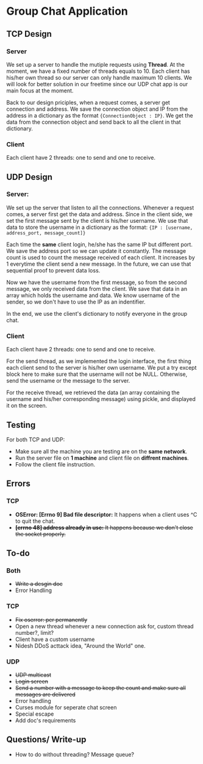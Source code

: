 # Group Chat Application

## TCP Design
### Server
We set up a server to handle the mutiple requests using **Thread**. At the moment, we have a fixed number of threads equals to 10. Each client has his/her own thread so our server can only handle maximum 10 clients. We will look for better solution in our freetime since our UDP chat app is our main focus at the moment.

Back to our design priciples, when a request comes, a server get connection and address. We save the connection object and IP from the address in a dictionary as the format `{ConnectionObject : IP}`.  We get the data from the connection object and send back to all the client in that dictionary.

### Client
Each client have 2 threads: one to send and one to receive. 

## UDP Design
### Server:
We set up the server that listen to all the connections. Whenever a request comes, a server first get the data and address. Since in the client side, we set the first message sent by the client is his/her username. We use that data to store the username in a dictionary as the format: `{IP : [username, address_port, message_count]}`

Each time the **same** client login, he/she has the same IP but different port. We save the address port so we can update it constantly. The message count is used to count the message received of each client. It increases by 1 everytime the client send a new message. In the future, we can use that sequential proof to prevent data loss.

Now we have the username from the first message, so from the second message, we only received data from the client. We save that data in an array which holds the username and data. We know username of the sender, so we don't have to use the IP as an indentifier.

In the end, we use the client's dictionary to notify everyone in the group chat.

### Client
Each client have 2 threads: one to send and one to receive. 

For the send thread, as we implemented the login interface, the first thing each client send to the server is his/her own username. We put a try except block here to make sure that the username will not be NULL. Otherwise, send the username or the message to the server.

For the receive thread, we retrieved the data (an array containing the username and his/her corresponding message) using pickle, and displayed it on the screen.

## Testing
For both TCP and UDP:
- Make sure all the machine you are testing are on the **same network**.
- Run the server file on **1 machine** and client file on **diffrent machines**.
- Follow the client file instruction.

## Errors
### TCP
- **OSError: [Errno 9] Bad file descriptor:** It happens when a client uses ^C to quit the chat.
- ~~**[errno 48] address already in use:** It happens because we don't close the socket properly.~~

## To-do
### Both
- ~~Write a desgin doc~~
- Error Handling

### TCP
- ~~Fix oserror: per permanently~~
- Open a new thread whenever a new connection ask for, custom thread number?, limit?
- Client have a custom username
- Nidesh DDoS acttack idea, "Around the World" one.

### UDP
- ~~UDP multicast~~
- ~~Login screen~~
- ~~Send a number with a message to keep the count and make sure all messages are delivered~~
- Error handling
- Curses module for seperate chat screen
- Special escape
- Add doc's requirements

## Questions/ Write-up
- How to do without threading? Message queue?

